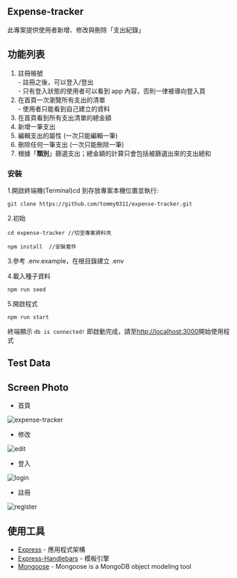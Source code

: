 ## **Expense-tracker**

此專案提供使用者新增、修改與刪除「支出紀錄」

## 功能列表

1.  註冊帳號  
    \- 註冊之後，可以登入/登出  
    \- 只有登入狀態的使用者可以看到 app 內容，否則一律被導向登入頁  
2.  在首頁一次瀏覽所有支出的清單  
    \- 使用者只能看到自己建立的資料  
3.  在首頁看到所有支出清單的總金額  
4.  新增一筆支出  
5.  編輯支出的屬性 (一次只能編輯一筆)  
6.  刪除任何一筆支出 (一次只能刪除一筆)  
7.  根據「**類別**」篩選支出；總金額的計算只會包括被篩選出來的支出總和

### 安裝

1.開啟終端機(Terminal)cd 到存放專案本機位置並執行:

```plaintext
git clone https://github.com/tommy0311/expense-tracker.git
```

2.初始

```plaintext
cd expense-tracker //切至專案資料夾
```

```plaintext
npm install  //安裝套件
```

3.參考 .env.example，在根目錄建立 .env

4.載入種子資料

```plaintext
npm run seed
```

5.開啟程式

```plaintext
npm run start
```

終端顯示 `db is connected!` 即啟動完成，請至[http://localhost:3000](http://localhost:3000)開始使用程式

## Test Data

## Screen Photo

*   首頁

![expense-tracker](https://user-images.githubusercontent.com/12669644/174266640-1dc18cce-c41b-4125-9a28-90584444657d.png)

*   修改

![edit](https://user-images.githubusercontent.com/12669644/174267495-deb08ee6-fa27-4ab7-8fb4-937e614cedaa.png)

*   登入

![login](https://user-images.githubusercontent.com/12669644/174267521-edf0fa96-36ab-475f-87d2-fc7c2bfd8d66.png)

*   註冊

![register](https://user-images.githubusercontent.com/12669644/174267566-5cbf553c-a46d-474c-859a-3e164238f85b.png)

## 使用工具

*   [Express](https://www.npmjs.com/package/express) - 應用程式架構
*   [Express-Handlebars](https://www.npmjs.com/package/express-handlebars) - 模板引擎
*   [Mongoose](https://www.npmjs.com/package/mongoose) - Mongoose is a MongoDB object modeling tool
